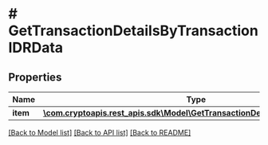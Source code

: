# # GetTransactionDetailsByTransactionIDRData

## Properties

Name | Type | Description | Notes
------------ | ------------- | ------------- | -------------
**item** | [**\com.cryptoapis.rest_apis.sdk\Model\GetTransactionDetailsByTransactionIDRI**](GetTransactionDetailsByTransactionIDRI.md) |  |

[[Back to Model list]](../../README.md#models) [[Back to API list]](../../README.md#endpoints) [[Back to README]](../../README.md)
